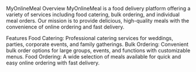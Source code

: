 MyOnlineMeal 
Overview
MyOnlineMeal is a food delivery platform offering a variety of services including food catering, bulk ordering, and individual meal orders. Our mission is to provide delicious, high-quality meals with the convenience of online ordering and fast delivery.

Features
Food Catering: Professional catering services for weddings, parties, corporate events, and family gatherings.
Bulk Ordering: Convenient bulk order options for large groups, events, and functions with customizable menus.
Food Ordering: A wide selection of meals available for quick and easy online ordering with fast delivery.

